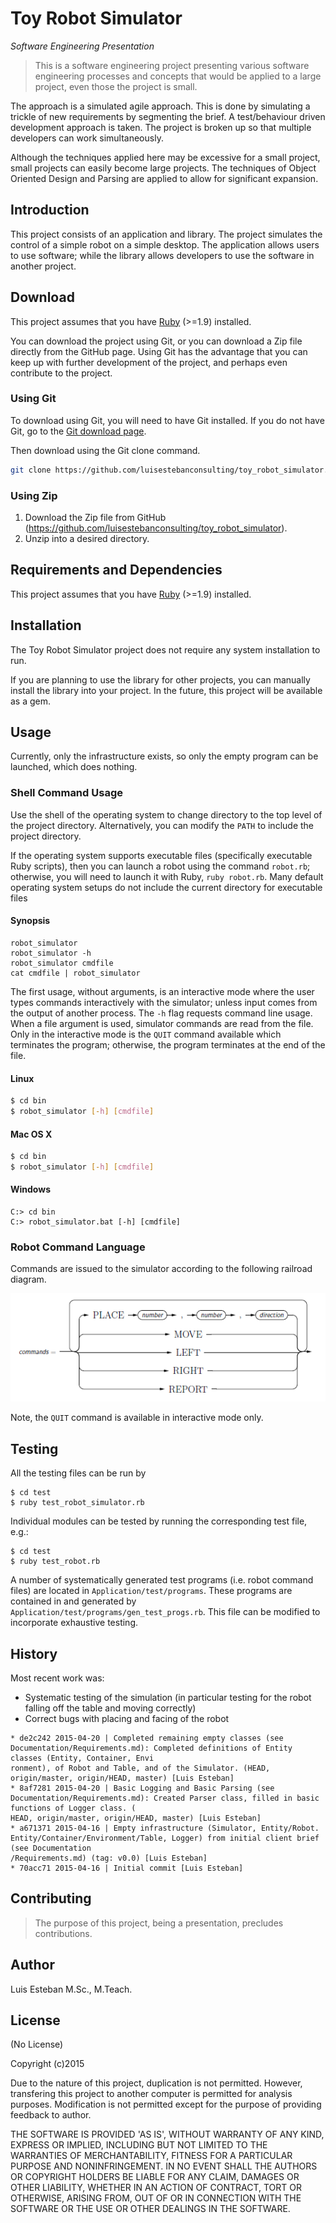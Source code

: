 # Toy Robot Simulator
_Software Engineering Presentation_

> This is a software engineering project presenting various software engineering processes and concepts
that would be applied to a large project, even those the project is small.  
>  
The approach is a simulated agile approach.  This is done by simulating a trickle of new requirements by
segmenting the brief.  A test/behaviour driven development approach is taken.  The project is broken up
so that multiple developers can work simultaneously.  
>  
Although the techniques applied here may be excessive for a small project, small projects can easily become
large projects.  The techniques of Object Oriented Design and Parsing are applied to allow for significant
expansion.

## Introduction

This project consists of an application and library.  The project simulates the control of a simple robot on a simple desktop.
The application allows users to use software; while the library allows developers to use the software in another project.

## Download

This project assumes that you have [Ruby](https://www.ruby-lang.org/en/) (>=1.9) installed.

You can download the project using Git, or you can download a Zip file directly from the GitHub page.
Using Git has the advantage that you can keep up with further development of the project, and perhaps
even contribute to the project.

### Using Git

To download using Git, you will need to have Git installed.
If you do not have Git, go to the [Git download page](http://git-scm.com/downloads).

Then download using the Git clone command.
```Bash
git clone https://github.com/luisestebanconsulting/toy_robot_simulator.git
```

### Using Zip

1. Download the Zip file from GitHub (https://github.com/luisestebanconsulting/toy_robot_simulator).
2. Unzip into a desired directory.


## Requirements and Dependencies

This project assumes that you have [Ruby](https://www.ruby-lang.org/en/) (>=1.9) installed.

## Installation

The Toy Robot Simulator project does not require any system installation to run.

If you are planning to use the library for other projects, you can manually install
the library into your project.  In the future, this project will be available as a gem.

## Usage

Currently, only the infrastructure exists, so only the empty program can be launched, which does nothing.


### Shell Command Usage

Use the shell of the operating system to change directory to the top level of the project directory.
Alternatively, you can modify the `PATH` to include the project directory.

If the operating system supports executable files (specifically executable Ruby scripts), then you can launch
a robot using the command `robot.rb`; otherwise, you will need to launch it with Ruby, `ruby robot.rb`.
Many default operating system setups do not include the current directory for executable files

#### Synopsis

```
robot_simulator 
robot_simulator -h
robot_simulator cmdfile
cat cmdfile | robot_simulator
```

The first usage, without arguments, is an interactive mode where the user types commands interactively with the simulator; unless
input comes from the output of another process.
The `-h` flag requests command line usage.
When a file argument is used, simulator commands are read from the file.  Only in the interactive mode is the `QUIT` command available
which terminates the program; otherwise, the program terminates at the end of the file.


#### Linux

```Bash
$ cd bin
$ robot_simulator [-h] [cmdfile]
```

#### Mac OS X

```Bash
$ cd bin
$ robot_simulator [-h] [cmdfile]
```
#### Windows

```DOS
C:> cd bin
C:> robot_simulator.bat [-h] [cmdfile]
```

### Robot Command Language

Commands are issued to the simulator according to the following railroad diagram.

![Syntax Diagram](./Design/CommandLanguageSyntax.png)

Note, the `QUIT` command is available in interactive mode only.



## Testing

All the testing files can be run by

```
$ cd test
$ ruby test_robot_simulator.rb
```

Individual modules can be tested by running the corresponding test file, e.g.:

```
$ cd test
$ ruby test_robot.rb
```

A number of systematically generated test programs (i.e. robot command files) are located in
`Application/test/programs`.  These programs are contained in and generated by
`Application/test/programs/gen_test_progs.rb`.  This file can be modified to incorporate exhaustive testing.


## History

Most recent work was:

* Systematic testing of the simulation (in particular testing for the robot falling off the table and moving correctly)
* Correct bugs with placing and facing of the robot


```
* de2c242 2015-04-20 | Completed remaining empty classes (see Documentation/Requirements.md): Completed definitions of Entity classes (Entity, Container, Envi
ronment), of Robot and Table, and of the Simulator. (HEAD, origin/master, origin/HEAD, master) [Luis Esteban]
* 8af7281 2015-04-20 | Basic Logging and Basic Parsing (see Documentation/Requirements.md): Created Parser class, filled in basic functions of Logger class. (
HEAD, origin/master, origin/HEAD, master) [Luis Esteban]
* a671371 2015-04-16 | Empty infrastructure (Simulator, Entity/Robot. Entity/Container/Environment/Table, Logger) from initial client brief (see Documentation
/Requirements.md) (tag: v0.0) [Luis Esteban]
* 70acc71 2015-04-16 | Initial commit [Luis Esteban]
```

## Contributing

> The purpose of this project, being a presentation, precludes contributions. 

## Author

Luis Esteban M.Sc., M.Teach.


## License

(No License)

Copyright (c)2015

Due to the nature of this project, duplication is not permitted.  However, transfering this project to another computer is permitted for analysis purposes.
Modification is not permitted except for the purpose of providing feedback to author.


THE SOFTWARE IS PROVIDED 'AS IS', WITHOUT WARRANTY OF ANY KIND,
EXPRESS OR IMPLIED, INCLUDING BUT NOT LIMITED TO THE WARRANTIES OF
MERCHANTABILITY, FITNESS FOR A PARTICULAR PURPOSE AND NONINFRINGEMENT.
IN NO EVENT SHALL THE AUTHORS OR COPYRIGHT HOLDERS BE LIABLE FOR ANY
CLAIM, DAMAGES OR OTHER LIABILITY, WHETHER IN AN ACTION OF CONTRACT,
TORT OR OTHERWISE, ARISING FROM, OUT OF OR IN CONNECTION WITH THE
SOFTWARE OR THE USE OR OTHER DEALINGS IN THE SOFTWARE.
